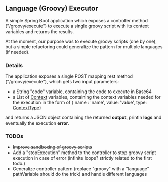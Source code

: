 ## Language (Groovy) Executor

A simple Spring Boot application which exposes a controller method ("/groovy/execute") to execute a single groovy script with its context variables and returns the results.

At the moment, our purpose was to execute groovy scripts (one by one), but a simple refactoring could generalize the pattern for multiple languages (if needed).

### Details

The application exposes a single POST mapping rest method ("/groovy/execute"), which gets two input parameters:
* a String "code" variable, containing the code to execute in Base64
* a List of [Context](./src/main/java/org/shared/code/languageexecutor/dto/Context.java) variables, containing the context variables needed for the execution in the form of { name : 'name', value: 'value', type: [ContextType](./src/main/java/org/shared/code/languageexecutor/dto/ContextType.java)}

and returns a JSON object containing the returned **output**, println **logs** and eventually the execution **error**.

### TODOs

* ~~Improve sandboxing of groovy scripts~~
* Add a "stopExecution" method to the controller to stop groovy script execution in case of error (infinite loops? strictly related to the first todo.)
* Generalize controller pattern (replace "groovy" with a "language" pathVariable should do the trick) and handle different languages